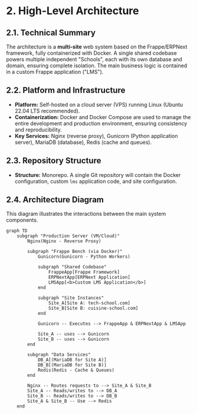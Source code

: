 # 2. High-Level Architecture

## 2.1. Technical Summary
The architecture is a **multi-site** web system based on the Frappe/ERPNext framework, fully containerized with Docker. A single shared codebase powers multiple independent "Schools", each with its own database and domain, ensuring complete isolation. The main business logic is contained in a custom Frappe application ("LMS").

## 2.2. Platform and Infrastructure
* **Platform:** Self-hosted on a cloud server (VPS) running Linux (Ubuntu 22.04 LTS recommended).
* **Containerization:** Docker and Docker Compose are used to manage the entire development and production environment, ensuring consistency and reproducibility.
* **Key Services:** Nginx (reverse proxy), Gunicorn (Python application server), MariaDB (database), Redis (cache and queues).

## 2.3. Repository Structure
* **Structure:** Monorepo. A single Git repository will contain the Docker configuration, custom `lms` application code, and site configuration.

## 2.4. Architecture Diagram
This diagram illustrates the interactions between the main system components.

```mermaid
graph TD
    subgraph "Production Server (VM/Cloud)"
        Nginx(Nginx - Reverse Proxy)

        subgraph "Frappe Bench (via Docker)"
            Gunicorn(Gunicorn - Python Workers)

            subgraph "Shared Codebase"
                FrappeApp[Frappe Framework]
                ERPNextApp[ERPNext Application]
                LMSApp[<b>Custom LMS Application</b>]
            end
            
            subgraph "Site Instances"
                Site_A[Site A: tech-school.com]
                Site_B[Site B: cuisine-school.com]
            end

            Gunicorn -- Executes --> FrappeApp & ERPNextApp & LMSApp
            
            Site_A -- uses --> Gunicorn
            Site_B -- uses --> Gunicorn
        end

        subgraph "Data Services"
            DB_A[(MariaDB for Site A)]
            DB_B[(MariaDB for Site B)]
            Redis(Redis - Cache & Queues)
        end

        Nginx -- Routes requests to --> Site_A & Site_B
        Site_A -- Reads/writes to --> DB_A
        Site_B -- Reads/writes to --> DB_B
        Site_A & Site_B -- Use --> Redis
    end
```
